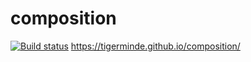 # composition
[![Build status](https://ci.appveyor.com/api/projects/status/xi4q1nxu9mgac0pv?svg=true)](https://ci.appveyor.com/project/Tigerminde/composition)
https://tigerminde.github.io/composition/
